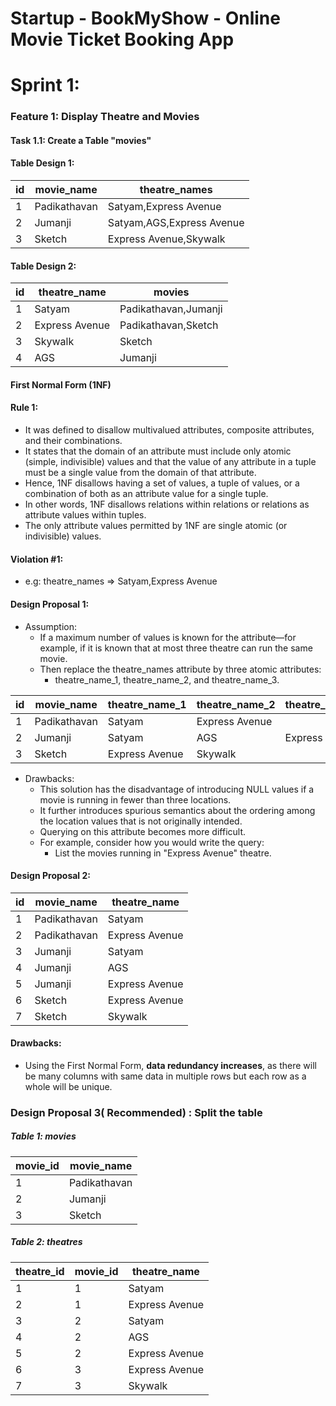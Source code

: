 # Startup - BookMyShow - Online Movie Ticket Booking App

# Sprint 1: 

### Feature 1: Display Theatre and Movies

#### Task 1.1: Create a Table "movies"

#### Table Design 1:
|id|movie_name|theatre_names|
---|--|--|
|1|Padikathavan |Satyam,Express Avenue|
|2|Jumanji |Satyam,AGS,Express Avenue|
|3|Sketch |Express Avenue,Skywalk|

#### Table Design 2:
|id|theatre_name|movies|
---|--|--|
|1|Satyam| Padikathavan,Jumanji|
|2|Express Avenue| Padikathavan,Sketch|
|3|Skywalk|Sketch|
|4|AGS|Jumanji|


#### First Normal Form (1NF)
#### Rule 1:
* It was defined to disallow multivalued attributes, composite attributes, and their combinations.
* It states that the domain of an attribute must include only atomic (simple, indivisible) values and that the value of any attribute in a tuple must be a single value from the domain of that attribute.
* Hence, 1NF disallows having a set of values, a tuple of values, or a combination of both as an attribute value for a single tuple.
* In other words, 1NF disallows relations within relations or relations as attribute values within tuples. 
* The only attribute values permitted by 1NF are single atomic (or indivisible) values.


#### Violation #1: 
* e.g: theatre_names => Satyam,Express Avenue
        
#### Design Proposal 1: 

* Assumption: 
  * If a maximum number of values is known for the attribute—for example, if it is known that at most three theatre can run the same movie.
  * Then replace the theatre_names attribute by three atomic attributes: 
      * theatre_name_1, theatre_name_2, and theatre_name_3.

|id|movie_name|theatre_name_1|theatre_name_2|theatre_name_3|
---|--|--|--|--|
|1|Padikathavan |Satyam|Express Avenue|
|2|Jumanji |Satyam|AGS|Express Avenue|
|3|Sketch |Express Avenue|Skywalk|

* Drawbacks:
   * This solution has the disadvantage of introducing NULL values if a movie is running in fewer than three locations. 
   * It further introduces spurious semantics about the ordering among the location values that is not originally intended.
   * Querying on this attribute becomes more difficult.
   * For example, consider how you would write the query: 
      * List the movies running in "Express Avenue" theatre.

#### Design Proposal 2: 

|id|movie_name|theatre_name|
---|--|--|
|1|Padikathavan |Satyam|
|2|Padikathavan |Express Avenue|
|3|Jumanji |Satyam|
|4|Jumanji |AGS|
|5|Jumanji |Express Avenue|
|6|Sketch |Express Avenue|
|7|Sketch |Skywalk|

#### Drawbacks:
* Using the First Normal Form, <strong>data redundancy increases</strong>, as there will be many columns with same data in multiple rows but each row as a whole will be unique.

### Design Proposal 3( Recommended) : Split the table

##### Table 1: movies
|movie_id|movie_name|
---|--|
|1|Padikathavan |
|2|Jumanji |
|3|Sketch |


##### Table 2: theatres
|theatre_id|movie_id|theatre_name|
---|--|--|
|1|1 |Satyam|
|2|1 |Express Avenue|
|3|2 |Satyam|
|4|2 |AGS|
|5|2 |Express Avenue|
|6|3 |Express Avenue|
|7|3 |Skywalk|



